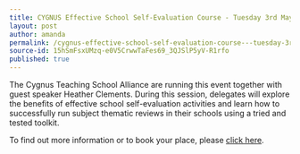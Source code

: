 ```yaml
---
title: CYGNUS Effective School Self-Evaluation Course - Tuesday 3rd May
layout: post
author: amanda
permalink: /cygnus-effective-school-self-evaluation-course---tuesday-3rd-may/
source-id: 15hSmFsxUMzq-e0V5CrwwTaFes69_3QJSlP5yV-R1rfo
published: true
---
```

The Cygnus Teaching School Alliance are running this event together with guest speaker Heather Clements.  During this session, delegates will explore the benefits of effective school self-evaluation activities and learn how to successfully run subject thematic reviews in their schools using a tried and tested toolkit.  

To find out more information or to book your place, please [click here](http://cygnustsa.co.uk/courses/details/81/Effective-School-Self-Evaluation-Secondary-/).

